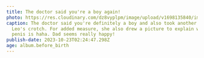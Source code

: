 ```yaml
---
title: The doctor said you're a boy again!
photo: https://res.cloudinary.com/dz8vyplpm/image/upload/v1698135840/img_7710_vj9prr.jpg
caption: The doctor said you're definitely a boy and also took another picture
  Leo's crotch. For added measure, she also drew a picture to explain where the
  penis is haha. Dad seems really happy!
publish-date: 2023-10-23T02:24:47.298Z
age: album.before_birth
---
```

